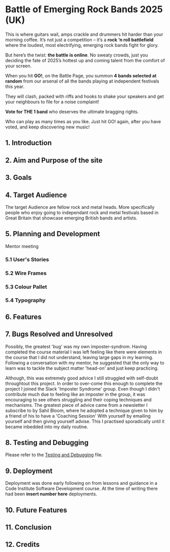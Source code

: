 # Battle of Emerging Rock Bands 2025 (UK)
This is where guitars wail, amps crackle and drummers hit harder than your morning coffee. It’s not just a competition – it’s a **rock ‘n roll battlefield** where the loudest, most electrifying, emerging rock bands fight for glory.

But here’s the twist: **the battle is online**. No sweaty crowds, just you deciding the fate of 2025’s hottest up and coming talent from the comfort of your screen.

When you hit **GO!**, on the Battle Page, you summon **4 bands selected at random** from our arsenal of all the bands playing at independent festivals this year.

They will clash, packed with riffs and hooks to shake your speakers and get your neighbours to file for a noise complaint!

**Vote for THE 1 band** who deserves the ultimate bragging rights.

Who can play as many times as you like. Just hit GO! again, after you have voted, and keep discovering new music!

## 1. Introduction

## 2. Aim and Purpose of the site

## 3. Goals

## 4. Target Audience
The target Audience are fellow rock and metal heads. More specifically people who enjoy going to independant rock and metal festivals based in Great Britain that showcase emerging British bands and artists.

## 5. Planning and Development
Mentor meeting

### 5.1 User's Stories

### 5.2 Wire Frames

### 5.3 Colour Pallet

### 5.4 Typography

## 6. Features

## 7. Bugs Resolved and Unresolved
Possibly, the greatest 'bug' was my own imposter-syndrom. Having completed the course material I was left feeling like there were elements in the course that I did not understand, leaving large gaps in my learning. Following a conversation with my mentor, he suggested that the only way to learn was to tackle the subject matter 'head-on' and just keep practicing. 

Although, this was extremely good advice I still struggled with self-doubt throughtout this project. In order to over-come this enough to complete the project I joined the Slack 'Imposter Syndrome' group. Even though I didn't contribute much due to feeling like an imposter in the group, it was encouraging to see others struggling and their coping techniques and mechanisms. The greatest piece of advice came from a newsletter I subscribe to by Sahil Bloom, where he adopted a technique given to him by a friend of his to have a 'Coaching Session' With yourself by emailing yourself and then giving yourself advise. This I practised sporadically until it became inbedded into my daily routine. 

## 8. Testing and Debugging
Please refer to the [Testing and Debugging](TESTING.md) file.

## 9. Deployment
 Deployment was done early following on from lessons and guidance in a Code Institute Software Development course. At the time of writing there had been **insert number here** deployments.

## 10. Future Features

## 11. Conclusion

## 12. Credits


          
